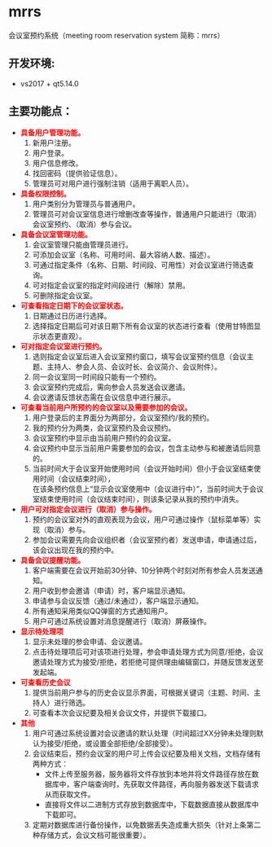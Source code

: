 # mrrs
会议室预约系统（meeting room reservation system 简称：mrrs）

## 开发环境: 
* vs2017 + qt5.14.0

## 主要功能点：
* <font color=red>**具备用户管理功能。**</font>
    1. 新用户注册。
    2. 用户登录。
    3. 用户信息修改。
    4. 找回密码（提供验证信息）。
    5. 管理员可对用户进行强制注销（适用于离职人员）。
* <font color=red>**具备权限控制。**</font>
    1. 用户类别分为管理员与普通用户。
    2. 管理员可对会议室信息进行增删改查等操作，普通用户只能进行（取消）会议室预约、（取消）参与会议。
* <font color=red>**具备会议室管理功能。**</font>
    1. 会议室管理只能由管理员进行。
    2. 可添加会议室（名称、可用时间、最大容纳人数、描述）。
    3. 可通过指定条件（名称、日期、时间段、可用性）对会议室进行筛选查询。
    4. 可对指定会议室的指定时间段进行（解除）禁用。
    5. 可删除指定会议室。
* <font color=red>**可查看指定日期下的会议室状态。**</font>
    1. 日期通过日历进行选择。
    2. 选择指定日期后可对该日期下所有会议室的状态进行查看（使用甘特图显示状态更直观）。
* <font color=red>**可对指定会议室进行预约。**</font>
    1. 选则指定会议室后进入会议室预约窗口，填写会议室预约信息（会议主题、主持人、参会人员、会议时长、会议简介、会议附件）。
    2. 同一会议室同一时间段只能有一个预约。
    3. 会议室预约完成后，需向参会人员发送会议邀请。
    4. 会议邀请反馈状态需在会议信息中进行展示。
* <font color=red>**可查看当前用户所预约的会议室以及需要参加的会议。**</font>
    1. 用户登录后的主界面分为两部分，会议室预约/我的预约。
    2. 我的预约分为两类，会议室预约及会议预约。
    3. 会议室预约中显示由当前用户预约的会议室。
    4. 会议预约中显示当前用户需要参加的会议，包含主动参与和被邀请后同意的。
    5. 当前时间大于会议室开始使用时间（会议开始时间）但小于会议室结束使用时间（会议结束时间），</br>
       在该条预约信息上“显示会议室使用中（会议进行中）”，当前时间大于会议室结束使用时间（会议结束时间），则该条记录从我的预约中消失。
* <font color=red>**用户可对指定会议进行（取消）参与操作。**</font>
    1. 预约的会议室对外的直观表现为会议，用户可通过操作（鼠标菜单等）实现（取消）参与。
    2. 参加会议需要先向会议组织者（会议室预约者）发送申请，申请通过后，该会议出现在我的预约中。
* <font color=red>**具备会议提醒功能。**</font>
    1. 客户端需要在会议开始前30分钟、10分钟两个时刻对所有参会人员发送通知。
    2. 用户收到参会邀请（申请）时，客户端显示通知。
    3. 申请参与会议反馈（通过/未通过），客户端显示通知。
    4. 所有通知采用类似QQ弹窗的方式通知用户。
    5. 用户可通过系统设置对消息提醒进行（取消）屏蔽操作。
* <font color=red>**显示待处理项**</font>
    1. 显示未处理的参会申请、会议邀请。
    2. 点击待处理项后可对该项进行处理，参会申请处理方式为同意/拒绝，会议邀请处理方式为接受/拒绝，若拒绝可提供理由编辑窗口，并随反馈发送至发起端。
* <font color=red>**可查看历史会议**</font>
    1. 提供当前用户参与的历史会议显示界面，可根据关键词（主题、时间、主持人）进行筛选。
    2. 可查看本次会议纪要及相关会议文件，并提供下载接口。
* <font color=red>**其他**</font>
    1. 用户可通过系统设置对会议邀请的默认处理（时间超过XX分钟未处理则默认为接受/拒绝，或设置全部拒绝/全部接受）。
    2. 会议结束后，预约会议室的用户可上传会议纪要及相关文档，文档存储有两种方式：
        + 文件上传至服务器，服务器将文件存放到本地并将文件路径存放在数据库中，客户端查询时，先获取文件路径，再向服务器发送下载请求从而获取文件。
        + 直接将文件以二进制方式存放到数据库中，下载数据直接从数据库中下载即可。
    3. 定期对数据库进行备份操作，以免数据丢失造成重大损失（针对上条第二种存储方式，会议文档可能很重要）。